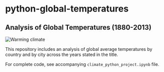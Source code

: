# python-global-temperatures
## Analysis of Global Temperatures (1880-2013)

![Warming climate](https://climate.nasa.gov/system/news_items/main_images/3140_main_image.jpg)

This repository includes an analysis of global average temperatures by country and by city across the years stated in the title.

For complete code, see accompanying `climate_python_project.ipynb` file.
